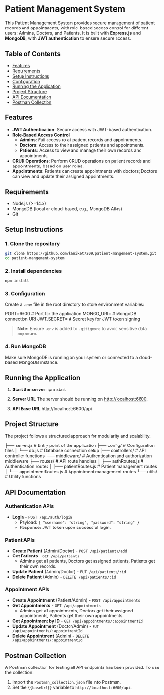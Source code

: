 
# Patient Management System

This Patient Management System provides secure management of patient records and appointments, with role-based access control for different users: Admins, Doctors, and Patients. It is built with **Express.js** and **MongoDB**, with **JWT authentication** to ensure secure access.

## Table of Contents
- [Features](#features)
- [Requirements](#requirements)
- [Setup Instructions](#setup-instructions)
- [Configuration](#configuration)
- [Running the Application](#running-the-application)
- [Project Structure](#project-structure)
- [API Documentation](#api-documentation)
- [Postman Collection](#postman-collection)

## Features
- **JWT Authentication**: Secure access with JWT-based authentication.
- **Role-Based Access Control**:
  - **Admins**: Full access to all patient records and appointments.
  - **Doctors**: Access to their assigned patients and appointments.
  - **Patients**: Access to view and manage their own records and appointments.
- **CRUD Operations**: Perform CRUD operations on patient records and appointments, based on user roles.
- **Appointments**: Patients can create appointments with doctors; Doctors can view and update their assigned     appointments.

## Requirements
- Node.js (>=14.x)
- MongoDB (local or cloud-based, e.g., MongoDB Atlas)
- Git

## Setup Instructions

### 1. Clone the repository
```bash
git clone https://github.com/kaniket7209/patient-mangement-system.git
cd patient-mangement-system
```

### 2. Install dependencies
```bash
npm install
```

### 3. Configuration

Create a `.env` file in the root directory to store environment variables:

PORT=6600                      # Port for the application
MONGO_URI=<Your MongoDB URI>   # MongoDB connection URI
JWT_SECRET=<Your JWT Secret>   # Secret key for JWT token signing


> **Note:** Ensure `.env` is added to `.gitignore` to avoid sensitive data exposure.

### 4. Run MongoDB

Make sure MongoDB is running on your system or connected to a cloud-based MongoDB instance.

## Running the Application

1. **Start the server**
   npm start
  

2. **Server URL**
   The server should be running on [http://localhost:6600](http://localhost:6600).

3. **API Base URL**
   http://localhost:6600/api
   

## Project Structure
The project follows a structured approach for modularity and scalability.

├── server.js                 # Entry point of the application
├── config/                   # Configuration files
│   └── db.js                 # Database connection setup
├── controllers/              # API controller functions
├── middleware/               # Authentication and authorization middleware
├── routes/                   # API route handlers
│   ├── authRoutes.js         # Authentication routes
│   ├── patientRoutes.js      # Patient management routes
│   └── appointmentRoutes.js  # Appointment management routes
└── utils/                    # Utility functions


## API Documentation

### Authentication APIs
- **Login** - `POST /api/auth/login`
  - Payload: `{ "username": "string", "password": "string" }`
  - Response: JWT token upon successful login.

### Patient APIs
- **Create Patient** (Admin/Doctor) - `POST /api/patients/add`
- **Get Patients** - `GET /api/patients`  
  - Admins get all patients, Doctors get assigned patients, Patients get their own records.
- **Update Patient** (Admin/Doctor) - `PUT /api/patients/:id`
- **Delete Patient** (Admin) - `DELETE /api/patients/:id`

### Appointment APIs
- **Create Appointment** (Patient/Admin) - `POST /api/appointments`
- **Get Appointments** - `GET /api/appointments`
  - Admins get all appointments, Doctors get their assigned appointments, Patients get their own appointments.
- **Get Appointment by ID** - `GET /api/appointments/:appointmentId`
- **Update Appointment** (Doctor/Admin) - `PUT /api/appointments/:appointmentId`
- **Delete Appointment** (Admin) - `DELETE /api/appointments/:appointmentId`

## Postman Collection

A Postman collection for testing all API endpoints has been provided. To use the collection:
1. Import the `Postman_collection.json` file into Postman.
2. Set the `{{baseUrl}}` variable to `http://localhost:6600/api`.
